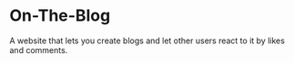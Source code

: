 # On-The-Blog
A website that lets you create blogs and let other users react to it by likes and comments.
